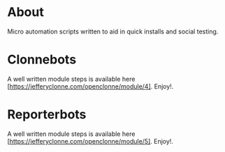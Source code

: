 # About
Micro automation scripts written to aid in quick installs and social testing.

# Clonnebots
A well written module steps is available here [https://jefferyclonne.com/openclonne/module/4]. Enjoy!.

# Reporterbots
A well written module steps is available here [https://jefferyclonne.com/openclonne/module/5]. Enjoy!.
